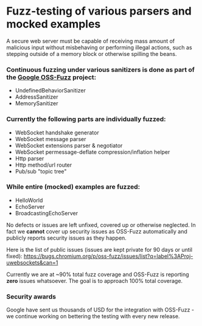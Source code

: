 # Fuzz-testing of various parsers and mocked examples

A secure web server must be capable of receiving mass amount of malicious input without misbehaving or performing illegal actions, such as stepping outside of a memory block or otherwise spilling the beans.

### Continuous fuzzing under various sanitizers is done as part of the [Google OSS-Fuzz](https://github.com/google/oss-fuzz#oss-fuzz---continuous-fuzzing-for-open-source-software) project:
* UndefinedBehaviorSanitizer
* AddressSanitizer
* MemorySanitizer

### Currently the following parts are individually fuzzed:

* WebSocket handshake generator
* WebSocket message parser
* WebSocket extensions parser & negotiator
* WebSocket permessage-deflate compression/inflation helper
* Http parser
* Http method/url router
* Pub/sub "topic tree"

### While entire (mocked) examples are fuzzed:

* HelloWorld
* EchoServer
* BroadcastingEchoServer

No defects or issues are left unfixed, covered up or otherwise neglected. In fact we **cannot** cover up security issues as OSS-Fuzz automatically and publicly reports security issues as they happen.

Here is the list of public issues (issues are kept private for 90 days or until fixed): https://bugs.chromium.org/p/oss-fuzz/issues/list?q=label%3AProj-uwebsockets&can=1

Currently we are at ~90% total fuzz coverage and OSS-Fuzz is reporting **zero** issues whatsoever. The goal is to approach 100% total coverage.

### Security awards
Google have sent us thousands of USD for the integration with OSS-Fuzz - we continue working on bettering the testing with every new release.
